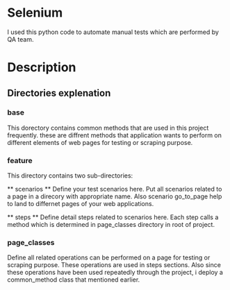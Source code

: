 # Selenium
I used this python code to automate manual tests which are performed by QA team.

# Description

## Directories explenation

### base
This dorectory contains common methods that are used in this project frequently. these are diffrent methods that application wants to perform on different elements of web pages for testing or scraping purpose.

### feature
This directory contains two sub-directories:

** scenarios **
Define your test scenarios here. Put all scenarios related to a page in a direcory with appropriate name. Also scenario go_to_page help to land to differnet pages of your web applications.  

** steps **
Define detail steps related to scenarios here. Each step calls a method which is determined in page_classes directory in root of project.

### page_classes
Define all related operations can be performed on a page for testing or scraping purpose. These operations are used in steps sections. Also since these operations have been used repeatedly through the project, i deploy a common_method class that mentioned earlier.
